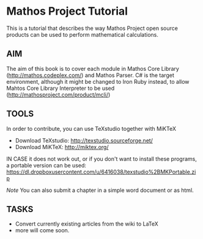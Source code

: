 Mathos Project Tutorial
=======================

This is a tutorial that describes the way Mathos Project open source products can be used to perform mathematical calculations.

AIM
----
The aim of this book is to cover each module in Mathos Core Library (http://mathos.codeplex.com/) and Mathos Parser.
C# is the target environment, although it might be changed to Iron Ruby instead, to allow Mahtos Core Library Interpreter to be used (http://mathosproject.com/product/mcli/)


TOOLS
-----
In order to contribute, you can use TeXstudio together with MiKTeX
* Download TeXstudio: http://texstudio.sourceforge.net/
* Download MiKTeX: http://miktex.org/

IN CASE it does not work out, or if you don't want to install these programs, a portable version can be used: https://dl.dropboxusercontent.com/u/6416038/texstudio%2BMKPortable.zip


*Note* You can also submit a chapter in a simple word document or as html.

TASKS
------
 * Convert currently existing articles from the wiki to LaTeX
 * more will come soon.
